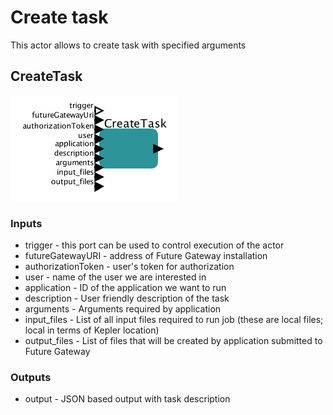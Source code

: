 # Create task

This actor allows to create task with specified arguments

## CreateTask

![CreateTask](CreateTask.png)

### Inputs

* trigger - this port can be used to control execution of the actor
* futureGatewayURI - address of Future Gateway installation
* authorizationToken - user's token for authorization
* user - name of the user we are interested in
* application - ID of the application we want to run
* description - User friendly description of the task
* arguments - Arguments required by application
* input_files - List of all input files required to run job (these are local files; local in terms of Kepler location)
* output_files - List of files that will be created by application submitted to Future Gateway

### Outputs 

* output - JSON based output with task description